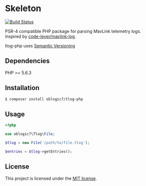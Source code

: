 # Skeleton

[![Build Status](https://secure.travis-ci.org/peterkokot/php-skeleton.png?branch=master)](http://travis-ci.org/peterkokot/php-skeleton)

PSR-4 compatible PHP package for parsing MavLink telemetry logs.  Inspired by [code-lever/mavlink-log](https://github.com/code-lever/mavlink-log).

tlog-php uses [Semantic Versioning](http://semver.org)

## Dependencies
PHP >= 5.6.3

## Installation

```bash
$ composer install oblogic7/tlog-php
```

## Usage

```php
<?php

use oblogic7\Tlog\File;

$tlog = new File('/path/to/file.tlog');

$entries = $tlog->getEntries();
```

## License

This project is licensed under the [MIT license](LICENSE).
